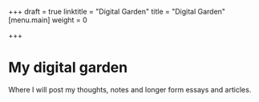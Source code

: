 +++
draft = true
linktitle = "Digital Garden"
title = "Digital Garden"
[menu.main]
weight = 0

+++
# My digital garden

Where I will post my thoughts, notes and longer form essays and articles.